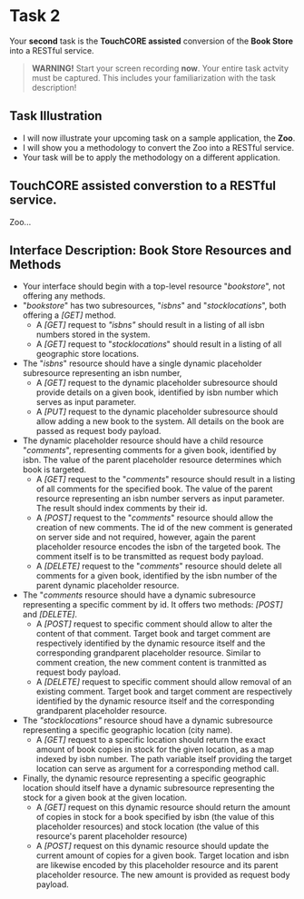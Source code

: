 # Task 2
Your **second** task is the **TouchCORE assisted** conversion of the **Book Store** into a RESTful service.

 > **WARNING!** Start your screen recording **now**. Your entire task actvity must be captured. This includes your familiarization with the task description!

## Task Illustration

 * I will now illustrate your upcoming task on a sample application, the **Zoo**.
 * I will show you a methodology to convert the Zoo into a RESTful service.
 * Your task will be to apply the methodology on a different application.








## TouchCORE assisted converstion to a RESTful service.

Zoo...



## Interface Description: Book Store Resources and Methods


 * Your interface should begin with a top-level resource "*bookstore*", not offering any methods.  
 * "*bookstore*" has two subresources, "*isbns*" and "*stocklocations*", both offering a *[GET]* method.  
    * A *[GET]* request to *"isbns"* should result in a listing of all isbn numbers stored in the system.  
    * A *[GET]* request to "*stocklocations*" should result in a listing of all geographic store locations.
 * The "*isbns*" resource should have a single dynamic placeholder subresource representing an isbn number,
    * A *[GET]* request to the dynamic placeholder subresource should provide details on a given book, identified by isbn number which serves as input parameter.
    * A *[PUT]* request to the dynamic placeholder subresource should allow adding a new book to the system. All details on the book are passed as request body payload.
 * The dynamic placeholder resource should have a child resource "*comments*", representing comments for a given book, identified by isbn. The value of the parent placeholder resource determines which book is targeted.
    * A *[GET]* request to the "*comments*" resource should result in a listing of all comments for the specified book. The value of the parent resource representing an isbn number servers as input parameter. The result should index comments by their id.
    * A *[POST]* request to the "*comments*" resource should allow the creation of new comments. The id of the new comment is generated on server side and not required, however, again the parent placeholder resource encodes the isbn of the targeted book. The comment itself is to be transmitted as request body payload.
    * A *[DELETE]* request to the "*comments*" resource should delete all comments for a given book, identified by the isbn number of the parent dynamic placeholder resource.
 * The "*comments* resource should have a dynamic subresource representing a specific comment by id. It offers two methods: *[POST]* and *[DELETE]*.
    * A *[POST]* request to specific comment should allow to alter the content of that comment. Target book and target comment are respectively identified by the dynamic resource itself and the corresponding grandparent placeholder resource. Similar to comment creation, the new comment content is tranmitted as request body payload.
    * A *[DELETE]* request to specific comment should allow removal of an existing comment. Target book and target comment are respectively identified by the dynamic resource itself and the corresponding grandparent placeholder resource.
 * The *"stocklocations"* resource shoud have a dynamic subresource representing a specific geographic location (city name).
    * A *[GET]* request to a specific location should return the exact amount of book copies in stock for the given location, as a map indexed by isbn number. The path variable itself providing the target location can serve as argument for a corresponding method call.
 * Finally, the dynamic resource representing a specific geographic location should itself have a dynamic subresource representing the stock for a given book at the given location.
    * A *[GET]* request on this dynamic resource should return the amount of copies in stock for a book specified by isbn (the value of this placeholder resources) and stock location (the value of this resource's parent placeholder resource)
    * A *[POST]* request on this dynamic resource should update the current amount of copies for a given book. Target location and isbn are likewise encoded by this placeholder resource and its parent placeholder resource. The new amount is provided as request body payload.
